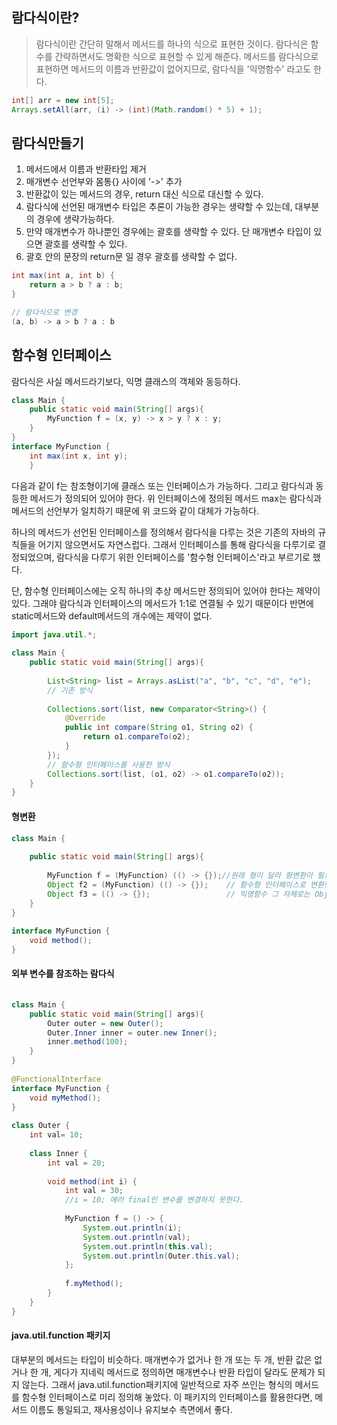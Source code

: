 
## 람다식이란?

> 람다식이란 간단히 말해서 메서드를 하나의 식으로 표현한 것이다. 람다식은 함수를 간략하면서도 명확한 식으로 표현할 수 있게 해준다. 메서드를 람다식으로 표현하면 메서드의 이름과  반환값이 없어지므로, 람다식을 '익명함수' 라고도 한다.



```java
int[] arr = new int[5];
Arrays.setAll(arr, (i) -> (int)(Math.random() * 5) + 1);
```


## 람다식만들기

1. 메서드에서 이름과 반환타입 제거
2. 매개변수 선언부와 몸통{} 사이에 '->' 추가
3. 반환값이 있는 메서드의 경우, return 대신 식으로 대신할 수 있다.
4. 람다식에 선언된 매개변수 타입은 추론이 가능한 경우는 생략할 수 있는데, 대부분의 경우에 생략가능하다.
5. 만약 매개변수가 하나뿐인 경우에는 괄호를 생략할 수 있다. 단 매개변수 타입이 있으면 괄호를 생략할 수 있다.
6. 괄호 안의 문장의  return문 일 경우 괄호를 생략할 수 없다.

```java
int max(int a, int b) {
	return a > b ? a : b;
}

// 람다식으로 변경
(a, b) -> a > b ? a : b
```

## 함수형 인터페이스
람다식은 사실 메서드라기보다, 익명 클래스의 객체와 동등하다.

```java
class Main {  
    public static void main(String[] args){  
        MyFunction f = (x, y) -> x > y ? x : y;  
    }  
}  
interface MyFunction {  
    int max(int x, int y);  
    }
```

다음과 같이 f는 참조형이기에 클래스 또는 인터페이스가 가능하다. 그리고 람다식과 동등한 메서드가 정의되어 있어야 한다. 위 인터페이스에 정의된 메서드 max는 람다식과 메서드의 선언부가 일치하기 때문에 위 코드와 같이 대체가 가능하다.

하나의 메서드가 선언된 인터페이스를 정의해서 람다식을 다루는 것은 기존의 자바의 규칙들을 어기지 않으면서도 자연스럽다. 그래서 인터페이스를 통해 람다식을 다루기로 결정되었으며, 람다식을 다루기 위한 인터페이스를 '함수형 인터페이스'라고 부르기로 했다.

단, 함수형 인터페이스에는 오직 하나의 추상 메서드만 정의되어 있어야 한다는 제약이 있다. 그래야 람다식과 인터페이스의 메서드가 1:1로 연결될 수 있기 때문이다 반면에 static메서드와 default메서드의 개수에는 제약이 없다.

```java
import java.util.*;  
  
class Main {  
    public static void main(String[] args){  
  
        List<String> list = Arrays.asList("a", "b", "c", "d", "e");  
        // 기존 방식  
  
        Collections.sort(list, new Comparator<String>() {  
            @Override  
            public int compare(String o1, String o2) {  
                return o1.compareTo(o2);  
            }  
        });  
        // 함수형 인터페이스를 사용한 방식  
        Collections.sort(list, (o1, o2) -> o1.compareTo(o2));  
    }  
}
```

#### 형변환

```java
class Main {  
  
    public static void main(String[] args){  
  
        MyFunction f = (MyFunction) (() -> {});//원래 형이 달라 형변환이 필요하지만, 이와 같은 형변환은 생략가능  
        Object f2 = (MyFunction) (() -> {});    // 함수형 인터페이스로 변환했을때는 Object로 변환 가능  
        Object f3 = (() -> {});                 // 익명함수 그 자체로는 Object로 형변환되지 않는다.  
    }  
}  
  
interface MyFunction {  
    void method();  
}
```


#### 외부 변수를 참조하는 람다식
```java
  
class Main {  
    public static void main(String[] args){  
        Outer outer = new Outer();  
        Outer.Inner inner = outer.new Inner();  
        inner.method(100);  
    }  
}  
  
@FunctionalInterface  
interface MyFunction {  
    void myMethod();  
}  
  
class Outer {  
    int val= 10;  
  
    class Inner {  
        int val = 20;  
  
        void method(int i) {  
            int val = 30;  
            //i = 10; 에러 final인 변수를 변경하지 못한다.  
  
            MyFunction f = () -> {
	            System.out.println(i);
                System.out.println(val);  
                System.out.println(this.val);  
                System.out.println(Outer.this.val);  
            };  
  
            f.myMethod();  
        }  
    }  
}
```

#### java.util.function 패키지
대부분의 메서드는 타입이 비슷하다. 매개변수가 없거나 한 개 또는 두 개, 반환 값은 없거나 한 개, 게다가 지네릭 메서드로 정의하면 매개변수나 반환 타입이 달라도 문제가 되지 않는다.
그래서  java.util.function패키지에 일반적으로 자주 쓰인는 형식의 메서드를 함수형 인터페이스로 미리 정의해 놓았다. 
이 패키지의 인터페이스를 활용한다면, 메서드 이름도 통일되고, 재사용성이나 유지보수 측면에서 좋다.
